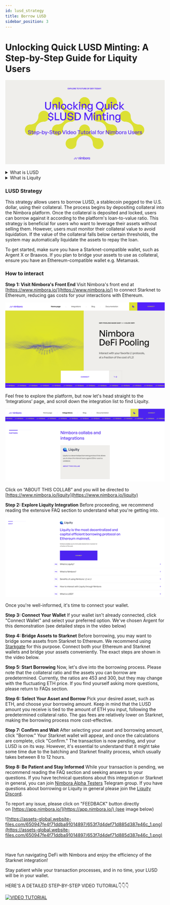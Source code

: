 ```yaml
---
id: lusd_strategy
title: Borrow LUSD
sidebar_position: 3
---
```


# **Unlocking Quick LUSD Minting: A Step-by-Step Guide for Liquity Users**

![Group 145.png](/content/strategy_lusd/Group_145.png)

<details>
  <summary>What is LUSD</summary>

  [LUSD Docs](https://docs.liquity.org/faq/general#what-are-lusd-and-lqty)

  - LUSD, a stablecoin pegged to the USD, serves as the payment medium for loans in the Liquity protocol, offering redemption against collateral at face value.

  - For details on its stability mechanism, further information is available.

</details>

<details>
  <summary>What is Liquity</summary>

  [Liquity Docs](https://docs.liquity.org/)

  - Liquity offers decentralized, interest-free loans in LUSD against Ether collateral, requiring a minimum 110% collateral ratio.

  - Loan security is enhanced by a Stability Pool with LUSD and collective backing from borrowers as ultimate guarantors.

  - The protocol is non-custodial, immutable, and operates without governance.

</details>

### LUSD Strategy

This strategy allows users to borrow LUSD, a stablecoin pegged to the U.S. dollar, using their collateral. The process begins by depositing collateral into the Nimbora platform. Once the collateral is deposited and locked, users can borrow against it according to the platform's loan-to-value ratio. This strategy is beneficial for users who want to leverage their assets without selling them. However, users must monitor their collateral value to avoid liquidation. If the value of the collateral falls below certain thresholds, the system may automatically liquidate the assets to repay the loan.

To get started, make sure you have a Starknet-compatible wallet, such as Argent X or Braavos. If you plan to bridge your assets to use as collateral, ensure you have an Ethereum-compatible wallet e.g. Metamask.

### How to interact

**Step 1: Visit Nimbora's Front End**
Visit Nimbora's front end at [https://www.nimbora.io/](https://www.nimbora.io/)  to connect Starknet to Ethereum, reducing gas costs for your interactions with Ethereum. 

![Cookies.png](/content/strategy_lusd/Cookies.png)

Feel free to explore the platform, but now let's head straight to the ‘Integrations’ page, and scroll down the integration list to find Liquity.

![Screenshot 2023-11-02 at 11.02.24.png](/content/strategy_lusd/Screenshot_2023-11-02_at_11.02.24.png)

Click on “ABOUT THIS COLLAB” and you will be directed to [https://www.nimbora.io/liquity](https://www.nimbora.io/liquity)

**Step 2: Explore Liquity Integration**
Before proceeding, we recommend reading the extensive FAQ section to understand what you're getting into. 

![Screenshot 2023-11-02 at 11.05.56.png](/content/strategy_lusd/Screenshot_2023-11-02_at_11.05.56.png)

Once you're well-informed, it's time to connect your wallet.

**Step 3: Connect Your Wallet**
If your wallet isn't already connected, click "Connect Wallet" and select your preferred option. We've chosen Argent for this demonstration (see detailed steps in the video below)

**Step 4: Bridge Assets to Starknet**
Before borrowing, you may want to bridge some assets from Starknet to Ethereum. We recommend using [Starkgate](https://starkgate.starknet.io/) for this purpose. Connect both your Ethereum and Starknet wallets and bridge your assets conveniently. The exact steps are shown in the video below.

**Step 5: Start Borrowing**
Now, let's dive into the borrowing process. Please note that the collateral ratio and the assets you can borrow are predetermined. Currently, the ratios are 453 and 300, but they may change with the fluctuating ETH price. If you find yourself asking more questions, please return to FAQs section.

**Step 6: Select Your Asset and Borrow**
Pick your desired asset, such as ETH, and choose your borrowing amount. Keep in mind that the LUSD amount you receive is tied to the amount of ETH you input, following the predetermined collateral ratio. The gas fees are relatively lower on Starknet, making the borrowing process more cost-effective.

**Step 7: Confirm and Wait**
After selecting your asset and borrowing amount, click "Borrow." Your Starknet wallet will appear, and once the calculations are complete, click "Confirm." The transaction is now pending, and your LUSD is on its way. However, it's essential to understand that it might take some time due to the batching and Starknet finality process, which usually takes between 8 to 12 hours.

**Step 8: Be Patient and Stay Informed**
While your transaction is pending, we recommend reading the FAQ section and seeking answers to your questions. If you have technical questions about this integration or Starknet in general, you can join [Nimbora Alpha Testers](https://t.me/+606MBKpVsdthYTU0) Telegram group. If you have questions about borrowing or Liquity in general please join the [Liquity Discord](https://discord.com/invite/2up5U32).

To report any issue, please click on "FEEDBACK" button directly on [https://app.nimbora.io/](https://app.nimbora.io/) (see image below)

![https://assets-global.website-files.com/650947fe4f71ddba91014897/653f7d4def71d885d387e46c_1.png](https://assets-global.website-files.com/650947fe4f71ddba91014897/653f7d4def71d885d387e46c_1.png)

‍

Have fun navigating DeFi with Nimbora and enjoy the efficiency of the Starknet integration! 

Stay patient while your transaction processes, and in no time, your LUSD will be in your wallet.

HERE’S A DETAILED STEP-BY-STEP VIDEO TUTORIAL👇👇👇

[![VIDEO TUTORIAL](https://img.youtube.com/vi/DluxuqM4XHo&t/0.jpg)](https://www.youtube.com/watch?v=DluxuqM4XHo&t=1s&ab_channel=LiquityProtocol)